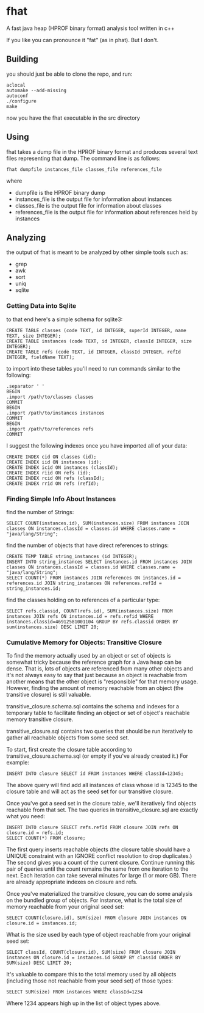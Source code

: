 # fhat

A fast java heap (HPROF binary format) analysis tool written in c++

If you like you can pronounce it "fat" (as in phat).  But I don't.

## Building

you should just be able to clone the repo, and run:

	aclocal
	automake --add-missing
	autoconf
	./configure
	make

now you have the fhat executable in the src directory

## Using

fhat takes a dump file in the HPROF binary format and produces several text files representing that dump.  The command line is as follows:

	fhat dumpfile instances_file classes_file references_file

where 
 * dumpfile is the HPROF binary dump
 * instances_file is the output file for information about instances
 * classes_file is the output file for information about classes
 * references_file is the output file for information about references held by instances

## Analyzing

the output of fhat is meant to be analyzed by other simple tools such as:
 * grep
 * awk
 * sort
 * uniq
 * sqlite

### Getting Data into Sqlite

to that end here's a simple schema for sqlite3:

	CREATE TABLE classes (code TEXT, id INTEGER, superId INTEGER, name TEXT, size INTEGER);
	CREATE TABLE instances (code TEXT, id INTEGER, classId INTEGER, size INTEGER);
	CREATE TABLE refs (code TEXT, id INTEGER, classId INTEGER, refId INTEGER, fieldName TEXT);

to import into these tables you'll need to run commands similar to the following:

	.separator ' '
	BEGIN
	.import /path/to/classes classes
	COMMIT
	BEGIN
	.import /path/to/instances instances
	COMMIT
	BEGIN
	.import /path/to/references refs
	COMMIT

I suggest the following indexes once you have imported all of your data:

	CREATE INDEX cid ON classes (id);
	CREATE INDEX iid ON instances (id);
	CREATE INDEX icid ON instances (classId);
	CREATE INDEX riid ON refs (id);
	CREATE INDEX rcid ON refs (classId);
	CREATE INDEX rrid ON refs (refId);


### Finding Simple Info About Instances

find the number of Strings:

	SELECT COUNT(instances.id), SUM(instances.size) FROM instances JOIN classes ON instances.classId = classes.id WHERE classes.name = "java/lang/String";

find the number of objects that have direct references to strings:

	CREATE TEMP TABLE string_instances (id INTEGER);
	INSERT INTO string_instances SELECT instances.id FROM instances JOIN classes ON instances.classId = classes.id WHERE classes.name = "java/lang/String";
	SELECT COUNT(*) FROM instances JOIN references ON instances.id = references.id JOIN string_instances ON references.refId = string_instances.id;

find the classes holding on to references of a particular type:

	SELECT refs.classid, COUNT(refs.id), SUM(instances.size) FROM instances JOIN refs ON instances.id = refs.refid WHERE instances.classid=46912581001104 GROUP BY refs.classid ORDER BY sum(instances.size) DESC LIMIT 20;

### Cumulative Memory for Objects: Transitive Closure

To find the memory actually used by an object or set of objects is somewhat tricky because the reference graph for a Java heap can be dense.  That is, lots of objects are referenced from many other objects and it's not always easy to say that just because an object is reachable from another means that the other object is "responsible" for that memory usage.  However, finding the amount of memory reachable from an object (the transitive closure) is still valuable.

transitive_closure.schema.sql contains the schema and indexes for a temporary table to facilitate finding an object or set of object's reachable memory transitive closure.

transitive_closure.sql contains two queries that should be run iteratively to gather all reachable objects from some seed set.

To start, first create the closure table according to transitive_closure.schema.sql (or empty if you've already created it.) For example:

	INSERT INTO closure SELECT id FROM instances WHERE classId=12345;

The above query will find add all instances of class whose id is 12345 to the closure table and will act as the seed set for our transitive closure.

Once you've got a seed set in the closure table, we'll iteratively find objects reachable from that set.  The two queries in transitive_closure.sql are exactly what you need:

	INSERT INTO closure SELECT refs.refId FROM closure JOIN refs ON closure.id = refs.id;
	SELECT COUNT(*) FROM closure;

The first query inserts reachable objects (the closure table should have a UNIQUE constraint with an IGNORE conflict resolution to drop duplicates.) The second gives you a count of the current closure.  Continue running this pair of queries until the count remains the same from one iteration to the next.  Each iteration can take several minutes for large (1 or more GB).  There are already appropriate indexes on closure and refs.

Once you've materialized the transitive closure, you can do some analysis on the bundled group of objects.  For instance, what is the total size of memory reachable from your original seed set:

	SELECT COUNT(closure.id), SUM(size) FROM closure JOIN instances ON closure.id = instances.id;

What is the size used by each type of object reachable from your original seed set:

	SELECT classId, COUNT(closure.id), SUM(size) FROM closure JOIN instances ON closure.id = instances.id GROUP BY classId ORDER BY SUM(size) DESC LIMIT 20;

It's valuable to compare this to the total memory used by all objects (including those not reachable from your seed set) of those types:

	SELECT SUM(size) FROM instances WHERE classId=1234

Where 1234 appears high up in the list of object types above.

